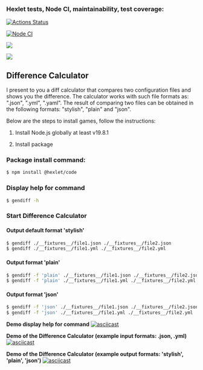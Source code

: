### Hexlet tests, Node CI, maintainability, test coverage:

[![Actions Status](https://github.com/canekg/frontend-project-46/workflows/hexlet-check/badge.svg)](https://github.com/canekg/frontend-project-46/actions)

[![Node CI](https://github.com/canekg/frontend-project-46/actions/workflows/nodejs.yml/badge.svg)](https://github.com/canekg/frontend-project-46/actions/workflows/nodejs.yml)

<a href="https://codeclimate.com/github/canekg/frontend-project-46/maintainability"><img src="https://api.codeclimate.com/v1/badges/a76706bc4afe944ef2f9/maintainability" /></a>

<a href="https://codeclimate.com/github/canekg/frontend-project-46/test_coverage"><img src="https://api.codeclimate.com/v1/badges/a76706bc4afe944ef2f9/test_coverage" /></a>

## Difference Calculator
I present to you a diff calculator that compares two configuration files and shows you the difference. The calculator works with such file formats as: ".json", ".yml", ".yaml". The result of comparing two files can be obtained in the following formats: "stylish", "plain" and "json".

Below are the steps to install games, follow the instructions:

1. Install Node.js globally at least v19.8.1

2. Install package

### Package install command:

```bash
$ npm install @hexlet/code
```

### Display help for command

```bash
$ gendiff -h
```

### Start Difference Calculator

#### Output default format 'stylish'

```bash
$ gendiff ./__fixtures__/file1.json ./__fixtures__/file2.json
$ gendiff ./__fixtures__/file1.yml ./__fixtures__/file2.yml
```

#### Output format 'plain'

```bash
$ gendiff -f 'plain' ./__fixtures__/file1.json ./__fixtures__/file2.json
$ gendiff -f 'plain' ./__fixtures__/file1.yml ./__fixtures__/file2.yml
```

#### Output format 'json'

```bash
$ gendiff -f 'json' ./__fixtures__/file1.json ./__fixtures__/file2.json
$ gendiff -f 'json' ./__fixtures__/file1.yml ./__fixtures__/file2.yml
```

**Demo display help for command**
[![asciicast](https://asciinema.org/a/kUu4QlatbkNE5x2kZHEjAOxvM.svg)](https://asciinema.org/a/kUu4QlatbkNE5x2kZHEjAOxvM)

**Demo of the Difference Calculator (example input formats: .json, .yml)**
[![asciicast](https://asciinema.org/a/ohdvDnTNfjRcDkLNfISek6omN.svg)](https://asciinema.org/a/ohdvDnTNfjRcDkLNfISek6omN)

**Demo of the Difference Calculator (example output formats: 'stylish', 'plain', 'json')**
[![asciicast](https://asciinema.org/a/VAPYmfCVu1WdsI6y4sFcwXnl5.svg)](https://asciinema.org/a/VAPYmfCVu1WdsI6y4sFcwXnl5)

